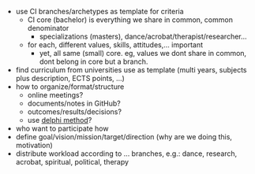 * use CI branches/archetypes as template for criteria
  * CI core (bachelor) is everything we share in common, common denominator
    * specializations (masters), dance/acrobat/therapist/researcher...
  * for each, different values, skills, attitudes,... important
    * yet, all same (small) core. eg, values we dont share in common, dont belong in core but a branch.
* find curriculum from universities use as template (multi years, subjects plus description, ECTS points, ...)
* how to organize/format/structure
  * online meetings?
  * documents/notes in GitHub?
  * outcomes/results/decisions?
  * use [delphi method](https://en.wikipedia.org/wiki/Delphi_method)?
* who want to participate how
* define goal/vision/mission/target/direction (why are we doing this, motivation)
* distribute workload according to ... branches, e.g.: dance, research, acrobat, spiritual, political, therapy
